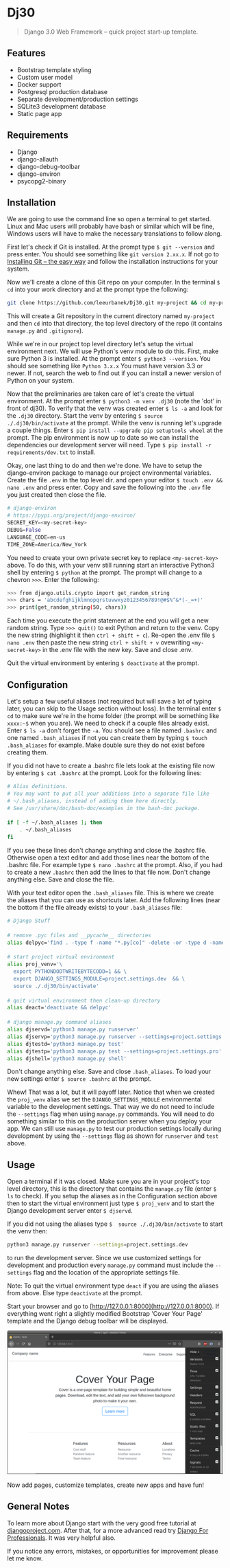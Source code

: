 # Dj30

> Django 3.0 Web Framework – quick project start-up template.

## Features

* Bootstrap template styling
* Custom user model
* Docker support
* Postgresql production database
* Separate development/production settings
* SQLite3 development database
* Static page app

## Requirements

* Django
* django-allauth
* django-debug-toolbar
* django-environ
* psycopg2-binary

## Installation

We are going to use the command line so open a terminal to get started. Linux and Mac users will probably have bash or similar which will be fine, Windows users will have to make the necessary translations to follow along.

First let's check if Git is installed. At the prompt type `$ git --version` and press enter. You should see something like `git version 2.xx.x`. If not go to [Installing Git – the easy way](https://gist.github.com/derhuerst/1b15ff4652a867391f03) and follow the installation instructions for your system.

Now we'll create a clone of this Git repo on your computer. In the terminal `$ cd` into your work directory and at the prompt type the following:

```bash
git clone https://github.com/leeurbanek/Dj30.git my-project && cd my-project
```

This will create a Git repository in the current directory named `my-project` and then `cd` into that directory, the top level directory of the repo (it contains `manage.py` and `.gitignore`).

While we're in our project top level directory let's setup the virtual environment next. We will use Python's venv module to do this. First, make sure Python 3 is installed. At the prompt enter `$ python3 --version`. You should see something like `Python 3.x.x` You must have version 3.3 or newer. If not, search the web to find out if you can install a newer version of Python on your system.

Now that the preliminaries are taken care of let's create the virtual environment. At the prompt enter `$ python3 -m venv .dj30` (note the 'dot' in front of dj30). To verify that the venv was created enter `$ ls -a` and look for the `.dj30` directory. Start the venv by entering `$ source ./.dj30/bin/activate` at the prompt. While the venv is running let's upgrade a couple things. Enter `$ pip install --upgrade pip setuptools wheel` at the prompt. The pip environment is now up to date so we can install the dependencies our development server will need. Type `$ pip install -r requirements/dev.txt` to install.

Okay, one last thing to do and then we're done. We have to setup the django-environ package to manage our project environmental variables. Create the file `.env` in the top level dir. and open your editor `$ touch .env && nano .env` and press enter. Copy and save the following into the `.env` file you just created then close the file.

```python
# django-environ
# https://pypi.org/project/django-environ/
SECRET_KEY=<my-secret-key>
DEBUG=False
LANGUAGE_CODE=en-us
TIME_ZONE=America/New_York
```

You need to create your own private secret key to replace `<my-secret-key>` above. To do this, with your venv still running start an interactive Python3 shell by entering `$ python` at the prompt. The prompt will change to a chevron `>>>`. Enter the following:

```bash
>>> from django.utils.crypto import get_random_string
>>> chars = 'abcdefghijklmnopqrstuvwxyz0123456789!@#$%^&*(-_=+)'
>>> print(get_random_string(50, chars))
```

Each time you execute the print statement at the end you will get a new random string. Type `>>> quit()` to exit Python and return to the venv. Copy the new string (highlight it then `ctrl + shift + c`). Re-open the .env file `$ nano .env` then paste the new string `ctrl + shift + v` ovewriting `<my-secret-key>` in the .env file with the new key. Save and close .env.

Quit the virtual environment by entering `$ deactivate` at the prompt.

## Configuration

Let's setup a few useful aliases (not required but will save a lot of typing later, you can skip to the Usage section without loss). In the terminal enter `$ cd` to make sure we're in the home folder (the prompt will be something like `xxxx:~$` when you are). We need to check if a couple files already exist. Enter `$ ls -a` don't forget the `-a`. You should see a file named `.bashrc` and one named `.bash_aliases` if not you can create them by typing `$ touch .bash_aliases` for example. Make double sure they do not exist before creating them.

If you did not have to create a .bashrc file lets look at the existing file now by entering `$ cat .bashrc` at the prompt.
Look for the following lines:

```bash
# Alias definitions.
# You may want to put all your additions into a separate file like
# ~/.bash_aliases, instead of adding them here directly.
# See /usr/share/doc/bash-doc/examples in the bash-doc package.

if [ -f ~/.bash_aliases ]; then
    . ~/.bash_aliases
fi
```

If you see these lines don't change anything and close the .bashrc file. Otherwise open a text editor and add those lines near the bottom of the .bashrc file. For example type `$ nano .bashrc` at the prompt. Also, if you had to create a new `.bashrc` then add the lines to that file now. Don't change anything else. Save and close the file.

With your text editor open the `.bash_aliases` file. This is where we create the aliases that you can use as shortcuts later. Add the following lines (near the bottom if the file already exists) to your `.bash_aliases` file:

```bash
# Django Stuff

# remove .pyc files and __pycache__ directories
alias delpyc='find . -type f -name "*.py[co]" -delete -or -type d -name "__pycache__" -delete'

# start project virtual environment
alias proj_venv='\
  export PYTHONDODTWRITEBYTECODD=1 && \
  export DJANGO_SETTINGS_MODULE=project.settings.dev  && \
  source ./.dj30/bin/activate'

# quit virtual environment then clean-up directory
alias deact='deactivate && delpyc'

# django manage.py command aliases
alias djservd='python3 manage.py runserver'
alias djservp='python3 manage.py runserver --settings=project.settings.pro'
alias djtestd='python3 manage.py test'
alias djtestp='python3 manage.py test --settings=project.settings.pro'
alias djshell='python3 manage.py shell'
```

Don't change anything else. Save and close `.bash_aliases`. To load your new settings enter `$ source .bashrc` at the prompt.

Whew! That was a lot, but it will payoff later. Notice that when we created the `proj_venv` alias we set the `DJANGO_SETTINGS_MODULE` environmental variable to the development settings. That way we do not need to include the `--settings` flag when using `manage.py` commands. You will need to do something similar to this on the production server when you deploy your app. We can still use `manage.py` to test our production settings locally during development by using the `--settings` flag as shown for `runserver` and `test` above.

## Usage

Open a terminal if it was closed. Make sure you are in your project's top level directory, this is the directory that contains the `manage.py` file (enter `$ ls` to check). If you setup the aliases as in the Configuration section above then to start the virtual environment just type `$ proj_venv` and to start the Django development server enter `$ djservd`.

If you did not using the aliases type `$  source ./.dj30/bin/activate` to start the venv then:

```bash
python3 manage.py runserver --settings=project.settings.dev
```

to run the development server. Since we use customized settings for development and production every `manage.py` command must include the `--settings` flag and the location of the appropriate settings file.

Note: To quit the virtual environment type `deact` if you are using the aliases from above. Else type `deactivate` at the prompt.

Start your browser and go to [http://127.0.0.1:8000](http://127.0.0.1:8000). If everything went right a slightly modified Bootstrap 'Cover Your Page' template and the Django debug toolbar will be displayed.

![Cover page screenshot](static/img/Screenshot_01.png)

Now add pages, customize templates, create new apps and have fun!

## General Notes

To learn more about Django start with the very good free tutorial at [djangoproject.com](https://docs.djangoproject.com/en/3.0/). After that, for a more advanced read try [Django For Professionals](https://djangoforprofessionals.com/). It was very helpful also.

If you notice any errors, mistakes, or opportunities for improvement please let me know.
